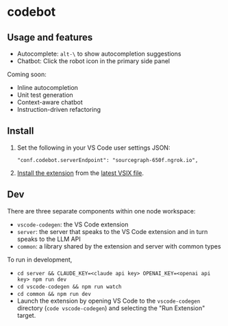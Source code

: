 # codebot

## Usage and features

- Autocomplete: `alt-\` to show autocompletion suggestions
- Chatbot: Click the robot icon in the primary side panel

Coming soon:

- Inline autocompletion
- Unit test generation
- Context-aware chatbot
- Instruction-driven refactoring

## Install

1. Set the following in your VS Code user settings JSON:

	```
	"conf.codebot.serverEndpoint": "sourcegraph-650f.ngrok.io",
	```
1. [Install the extension](https://code.visualstudio.com/docs/editor/extension-marketplace#_install-from-a-vsix) from the [latest VSIX file](https://github.com/sourcegraph/codebot/releases).

## Dev

There are three separate components within one node workspace:
- `vscode-codegen`: the VS Code extension
- `server`: the server that speaks to the VS Code extension and in turn speaks to the LLM API
- `common`: a library shared by the extension and server with common types

To run in development,
- `cd server && CLAUDE_KEY=<claude api key> OPENAI_KEY=<openai api key> npm run dev`
- `cd vscode-codegen && npm run watch`
- `cd common && npm run dev`
- Launch the extension by opening VS Code to the `vscode-codegen`
  directory (`code vscode-codegen`) and selecting the "Run Extension"
  target.
